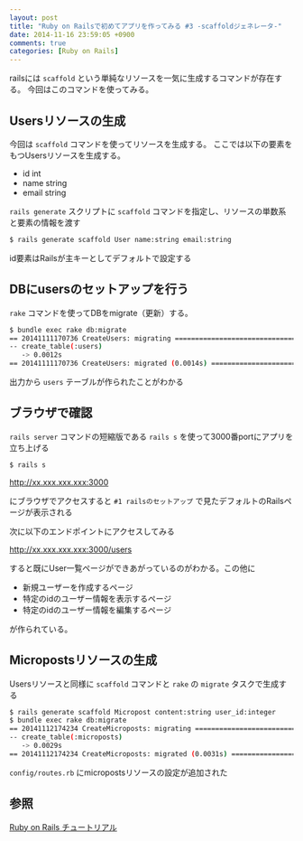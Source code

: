 ```yaml
---
layout: post
title: "Ruby on Railsで初めてアプリを作ってみる #3 -scaffoldジェネレータ-"
date: 2014-11-16 23:59:05 +0900
comments: true
categories: [Ruby on Rails]
---
```

railsには ```scaffold``` という単純なリソースを一気に生成するコマンドが存在する。
今回はこのコマンドを使ってみる。

## Usersリソースの生成
今回は ```scaffold``` コマンドを使ってリソースを生成する。
ここでは以下の要素をもつUsersリソースを生成する。

* id int
* name string
* email string

 ```rails generate``` スクリプトに ```scaffold``` コマンドを指定し、リソースの単数系と要素の情報を渡す
``` bash
$ rails generate scaffold User name:string email:string
```
id要素はRailsが主キーとしてデフォルトで設定する

## DBにusersのセットアップを行う
 ```rake``` コマンドを使ってDBをmigrate（更新）する。
``` bash
$ bundle exec rake db:migrate
== 20141111170736 CreateUsers: migrating ======================================
-- create_table(:users)
   -> 0.0012s
== 20141111170736 CreateUsers: migrated (0.0014s) =============================
```
出力から ```users``` テーブルが作られたことがわかる

## ブラウザで確認
 ```rails server``` コマンドの短縮版である ```rails s``` を使って3000番portにアプリを立ち上げる
``` bash
$ rails s
```

http://xx.xxx.xxx.xxx:3000

にブラウザでアクセスすると ```#1 railsのセットアップ``` で見たデフォルトのRailsページが表示される

次に以下のエンドポイントにアクセスしてみる

http://xx.xxx.xxx.xxx:3000/users

すると既にUser一覧ページができあがっているのがわかる。この他に

* 新規ユーザーを作成するページ
* 特定のidのユーザー情報を表示するページ
* 特定のidのユーザー情報を編集するページ

が作られている。

## Micropostsリソースの生成
Usersリソースと同様に ```scaffold``` コマンドと ```rake``` の ```migrate``` タスクで生成する
``` bash
$ rails generate scaffold Micropost content:string user_id:integer
$ bundle exec rake db:migrate
== 20141112174234 CreateMicroposts: migrating =================================
-- create_table(:microposts)
   -> 0.0029s
== 20141112174234 CreateMicroposts: migrated (0.0031s) ========================
```
 ```config/routes.rb``` にmicropostsリソースの設定が追加された

## 参照
[Ruby on Rails チュートリアル](http://railstutorial.jp)

